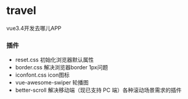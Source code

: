 # travel
vue3.4开发去哪儿APP

### 插件
* reset.css 初始化浏览器默认属性
* border.css 解决浏览器border 1px问题
* iconfont.css icon图标
* vue-awesome-swiper 轮播图
* better-scroll 解决移动端（现已支持 PC 端）各种滚动场景需求的插件